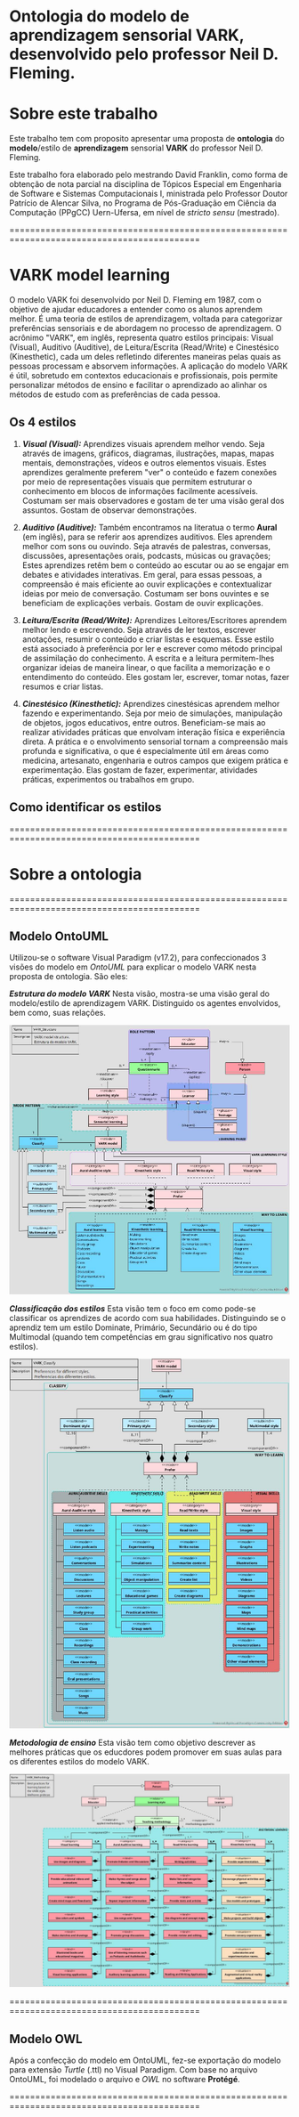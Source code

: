Ontologia do modelo de aprendizagem sensorial VARK, desenvolvido pelo professor Neil D. Fleming.
=========================================================================================================

#  Sobre este trabalho
Este trabalho tem com proposito apresentar uma proposta de **ontologia** do **modelo**/estilo de **aprendizagem** sensorial **VARK** do professor Neil D. Fleming.

Este trabalho fora elaborado pelo mestrando David Franklin, como forma de obtenção de nota parcial na disciplina de Tópicos Especial em Engenharia de Software e Sistemas Computacionais I, ministrada pelo Professor Doutor Patrício de Alencar Silva, no Programa de Pós-Graduação em Ciência da Computação (PPgCC) Uern-Ufersa, em nível de _stricto sensu_ (mestrado).

===========================================================================================

# **VARK model learning**
O modelo VARK foi desenvolvido por Neil D. Fleming em 1987, com o objetivo de ajudar educadores a entender como os alunos aprendem melhor.
É uma teoria de estilos de aprendizagem, voltada para categorizar preferências sensoriais e de abordagem no processo de aprendizagem. O acrônimo "VARK", em inglês, representa quatro estilos principais: Visual (Visual), Auditivo (Auditive), de Leitura/Escrita (Read/Write) e Cinestésico (Kinesthetic), cada um deles refletindo diferentes maneiras pelas quais as pessoas processam e absorvem informações. A aplicação do modelo VARK é útil, sobretudo em contextos educacionais e profissionais, pois permite personalizar métodos de ensino e facilitar o aprendizado ao alinhar os métodos de estudo com as preferências de cada pessoa.

## **Os 4 estilos**

1. ***Visual (Visual):***
Aprendizes visuais aprendem melhor vendo. Seja através de imagens, gráficos, diagramas, ilustrações, mapas, mapas mentais, demonstrações, vídeos e outros elementos visuais. 
Estes aprendizes geralmente preferem "ver" o conteúdo e fazem conexões por meio de representações visuais que permitem estruturar o conhecimento em blocos de informações facilmente acessíveis.
Costumam ser mais observadores e gostam de ter uma visão geral dos assuntos.
Gostam de observar demonstrações.

2. ***Auditivo (Auditive):***
Também encontramos na literatua o termo **Aural** (em inglês), para se referir aos aprendizes auditivos. Eles aprendem melhor com sons ou ouvindo. Seja através de palestras, conversas, discussões, apresentações orais, podcasts, músicas ou gravações;
Estes aprendizes retêm bem o conteúdo ao escutar ou ao se engajar em debates e atividades interativas.
Em geral, para essas pessoas, a compreensão é mais eficiente ao ouvir explicações e contextualizar ideias por meio de conversação.
Costumam ser bons ouvintes e se beneficiam de explicações verbais.
Gostam de ouvir explicações.

3. ***Leitura/Escrita (Read/Write):***
Aprendizes Leitores/Escritores aprendem melhor lendo e escrevendo. Seja através de ler textos, escrever anotações, resumir o conteúdo e criar listas e esquemas.
Esse estilo está associado à preferência por ler e escrever como método principal de assimilação do conhecimento.
A escrita e a leitura permitem-lhes organizar ideias de maneira linear, o que facilita a memorização e o entendimento do conteúdo.
Eles gostam ler, escrever, tomar notas, fazer resumos e criar listas.

4. ***Cinestésico (Kinesthetic):***
Aprendizes cinestésicas aprendem melhor fazendo e experimentando. Seja por meio de simulações, manipulação de objetos, jogos educativos, entre outros.
Beneficiam-se mais ao realizar atividades práticas que envolvam interação física e experiência direta. 
A prática e o envolvimento sensorial tornam a compreensão mais profunda e significativa, o que é especialmente útil em áreas como medicina, artesanato, engenharia e outros campos que exigem prática e experimentação.
Elas gostam de fazer, experimentar, atividades práticas, experimentos ou trabalhos em grupo.

##  Como identificar os estilos


===========================================================================================

# **Sobre a ontologia**


===========================================================================================
## **Modelo OntoUML**

Utilizou-se o software Visual Paradigm (v17.2), para confeccionados 3 visões do modelo em _OntoUML_ para explicar o modelo VARK nesta proposta de ontologia. São eles:

***Estrutura do modelo VARK***
Nesta visão, mostra-se uma visão geral do modelo/estilo de aprendizagem VARK. Distinguido os agentes envolvidos, bem como, suas relações.

![Estrutura do modelo VARK](VARK_Structure.jpg)

***Classificação dos estilos***
Esta visão tem o foco em como pode-se classificar os aprendizes de acordo com sua habilidades. Distinguindo se o aprendiz tem um estilo Dominate, Primário, Secundário ou é do tipo Multimodal (quando tem competências em grau significativo nos quatro estilos).

![Classificação](VARK_Classify.jpg)

***Metodologia de ensino***
Esta visão tem como objetivo descrever as melhores práticas que os educdores podem promover em suas aulas para os diferentes estilos do modelo VARK.

![Metodologia](VARK_Methodology.jpg)

===========================================================================================

## **Modelo OWL**
Após a confecção do modelo em OntoUML, fez-se exportação do modelo para extensão _Turtle_ (.ttl) no Visual Paradigm.
Com base no arquivo OntoUML, foi modelado o arquivo e _OWL_ no software **Protégé**.


===========================================================================================

